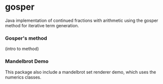gosper
======

Java implementation of continued fractions with arithmetic using the gosper method for iterative term generation.

### Gosper's method ###
(intro to method)

### Mandelbrot Demo ###
This package also include a mandelbrot set renderer demo, which uses the numerics classes.